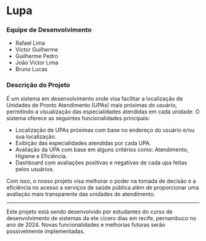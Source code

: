 # Lupa

### Equipe de Desenvolvimento
  - Rafael Lima
  - Victor Guilherme
  - Guilherme Pedro
  - João Victor Lima
  - Bruno Lucas

### Descrição do Projeto

É um sistema em desenvolvimento onde visa facilitar a localização de Unidades de Pronto Atendimento (UPAs) mais próximas do usuário, permitindo a visualização das especialidades atendidas em cada unidade. O sistema oferece as seguintes funcionalidades principais:

- Localização de UPAs próximas com base no endereço do usuário e/ou sua localização.
- Exibição das especialidades atendidas por cada UPA.
- Avaliação da UPA com base em alguns critérios como: Atendimento, Higiene e Eficiência.
- Dashboard com avaliações positivas e negativas de cada upa feitas pelos usuários.

Com isso, o nosso projeto visa melhorar o poder na tomada de decisão e a eficiência no acesso a serviços de saúde pública além de proporcionar uma avaliação mais transparente das unidades de atendimento.

---

Este projeto está sendo desenvolvido por estudantes do curso de desenvolvimento de sistemas da ete cicero dias em recife, pernambuco no ano de 2024. Novas funcionalidades e melhorias futuras serão possivelmente implementadas.
